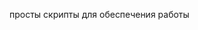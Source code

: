 просты скрипты для обеспечения работы


<link href="https://cdn.jsdelivr.net/npm/bootstrap@5.0.0-beta1/dist/css/bootstrap.min.css" rel="stylesheet" integrity="sha384-giJF6kkoqNQ00vy+HMDP7azOuL0xtbfIcaT9wjKHr8RbDVddVHyTfAAsrekwKmP1" crossorigin="anonymous">
  <script>
    (function(c,r,m,f,d,e,v){c[d]=c[d]||{},e=r.createElement(m),v=r.getElementsByTagName(m)[0],e.async=1,e.src=f,v.parentNode.insertBefore(e,v)})
    (window,document,'script','/crm4devSDK.js','crm4dev');
    crm4dev.config = {
      host: 'https://do72.4dev.app',
      baseUrl: '/do72api/hs/restapi_v1',
      objectId: 'bal bla',
      btn: {
        size: 100,
        caption: 'Квартиры в наличии',
        background: '#FF5252',
        color: '#FFFFFF',
        fontSize: 10,
      }
    }
  </script>



  <!-- 1 Fix actions -->
<script>
  window.onload = function () {
var buttons = document.getElementsByClassName("button j-popup-callback");
Array.from(buttons).forEach((element) => {
if (element.innerHTML) {
 if(element.innerHTML = "Заказать звонок"){
			parentDiv = element.parentNode.parentNode;
			//console.log('parentDiv', parentDiv);
			let square1 = parentDiv.querySelectorAll('.flat-block-card__info-value');
			//console.log('square1',square1);
			if(square1.length>0)
			if (square1[0].innerHTML) {
				//console.log('square1[0].innerHTML',square1[0].innerHTML);
				let text1 = square1[0].innerHTML;
				let value1 = parseFloat(text1.replace(",", "."));
				//console.log('value1', value1);
				let value2 = value1-0.01
				let value3 = value1+0.01
				let addstr1 = '?sqr='+ value2.toFixed(2) + '_' + value3.toFixed(2)
				//console.log('addstr1', addstr1);

				//var1
				let element3 = parentDiv.parentNode.parentNode;//.querySelector('div.flat-block-card, div.j-animation__row-item, div.flat-block-card_theme_two-cards');

        			element3.onclick = '';
				element3.onclick = function() {window.location.replace('/index.html'+ addstr1); window.location.href = '/index.html'+ addstr1; };


				//var2
				element.parentNode.innerHTML = '<button type="button" class="button j-popup-callback" data-callback="true" data-href="zakazat-zvonok" aria-label="Открыть планировку" data-init="true">Открыть планировку</button>';
				//element.remove();
        			parentDiv.onclick = '';
				parentDiv.onclick = function() {window.location.replace('/index.html'+ addstr1); window.location.href = '/index.html'+ addstr1; };

			}	
	}
} else {
}
});


var elements = document.querySelectorAll('.grid__text');
for(var i=0; i<elements.length; i++){
if(i % 2 === 0) continue

//let parentDiv1 = elements[i].parentNode;
//parentDiv1.innerHTML += '<div class="grid__text" style="background-image: url(&quot;/images_custom_1/shutterstock_2f.png&quot;);background-repeat: no-repeat;background-position: right center;background-size: contain;height: 461px;position: absolute;right: 135px;width: 692px;"> </div>'

    elements[i].style.backgroundImage = "url('/images_custom_1/shutterstock_2f.png')";
    elements[i]. style.backgroundRepeat = "no-repeat";
    elements[i]. style.backgroundPosition = "bottom right";
    elements[i]. style.backgroundSize = "contain";
}

var elements = document.querySelectorAll('.slider__slides-inner.j-slides.j-animation__slider-row');
if(false)
for(var i=0; i<elements.length; i++){
elements[i].innerHTML += '<div class="grid__text" style="background-image: url(&quot;/images_custom_1/shutterstock_2f.png&quot;);background-repeat: no-//repeat;background-position: right center;background-size: contain;height: 461px;position: absolute;right: 135px;width: 692px;"> </div>'
}

var elementi1 = document.querySelectorAll('.grid')[0];
    elementi1.style.backgroundImage = "url('/images_custom_1/shutterstock_2f.png')";
    elementi1. style.backgroundRepeat = "no-repeat";
    elementi1. style.backgroundPosition = "center right";
    elementi1. style.backgroundSize = "contain";
   }
</script>




<!-- 2 onload reaction -->
<script type="text/javascript">
var wasscrolled = false;

function scroll2to(){
    if(wasscrolled){
        return false;
    }
    //console.log('element!2 index')
    let elements = document.getElementsByClassName("flat-block-card__content");
	//console.log('element!2', element)
	if (typeof elements[0] !== 'undefined')
	{
	elements[0].scrollIntoView();
    setTimeout(function(){window.scrollBy(0, 800);}, 2000);
	} else{
        //window.scrollBy(0, 200);
    }
}

function scroll1to(){
    if(wasscrolled){
        return false;
    }
    //console.log('element!1 index')
    let element = document.getElementById("flats");
	//console.log('element!1', element)
	if (typeof element !== 'undefined')
	{
	element.scrollIntoView();
    wasscrolled = true;
    setTimeout(function(){window.scrollBy(0, 370);}, 2000);
	} else{
        //window.scrollBy(0, 200);
    }
    //setTimeout(function(){scroll2to();}, 2000);
}

//console.log('element! 1')
window.addEventListener("load", (event) => {
//console.log('element! ready')
    if (window.location.href.indexOf("/#infrastructure") > -1) {
		setTimeout(function(){scroll1to();}, 1000);
		setTimeout(function(){scroll1to();}, 2000);
		setTimeout(function(){scroll1to();}, 3000);
		setTimeout(function(){scroll1to();}, 4000);
		setTimeout(function(){scroll1to();}, 5000);
		setTimeout(function(){scroll1to();}, 6000);
    }
  });
</script>



<!-- 3 adding link ya gis -->
<script>
window.addEventListener("load", (event) => {

    let aTags4 = document.getElementsByClassName("location-adv__info");
    for (var i = 0; i < aTags4.length; i++) {
	let element = aTags4[ i]
	if (element.innerText == 'Ссылка Яндекс Карты') {//"Ссылка 2Gis"

while (element.firstChild) {
  element.removeChild(element.firstChild);
}

	  let a = document.createElement('a');
	  let linkText = document.createTextNode("Ссылка Яндекс Карты");
    	  a.appendChild(linkText);
    	  a.title = "Ссылка Яндекс Карты";
    	  a.href = "https://yandex.ru/maps/-/CDRCr06d";
a.setAttribute("target", "_blank"); 
    	  element.appendChild(a);		
		

//only 1 time
element.parentElement.parentElement.parentElement.parentElement.parentElement.parentElement.style.paddingBottom="0px";
element.parentElement.parentElement.style.marginBottom="0px";
element.style.textDecoration="underline";
		}



	if (element.innerText == 'Ссылка 2Gis') {

while (element.firstChild) {
  element.removeChild(element.firstChild);
}

	  let a = document.createElement('a');
	  let linkText = document.createTextNode("Ссылка 2Gis");
    	  a.appendChild(linkText);
    	  a.title = "Ссылка 2Gis";
    	  a.href = "https://go.2gis.com/g37pa";
a.setAttribute("target", "_blank"); 
    	  element.appendChild(a);		
	  element.style.textDecoration="underline";
		}





	}

  });
</script>





<!-- catch utm marks -->
<script type="text/javascript" >
function setCookieUTM(name,value,days) {
    var expires = "";
    if (days) {
        var date = new Date();
        date.setTime(date.getTime() + (days*24*60*60*1000));
        expires = "; expires=" + date.toUTCString();
    }
    document.cookie = name + "=" + (value || "")  + expires + "; path=/";
}

function transformToAssocArray( prmstr ) {
    var params = {};
    var prmarr = prmstr.split("&");
    for ( var i = 0; i < prmarr.length; i++) {
        var tmparr = prmarr[i].split("=");
        params[tmparr[0]] = tmparr[1];
        setCookieUTM('get_utm_mark_'+tmparr[0],tmparr[1],365)
    }
    return params;
}


function getSearchParameters() {
    var prmstr = window.location.search.substr(1);
    return prmstr != null && prmstr != "" ? transformToAssocArray(prmstr) : {};
}

console.log('utm_marks0 - ');
var params = getSearchParameters();
setCookieUTM('get_utm_mark_source_my',document.referrer,365)
console.log('utm_marks - ',params);

</script>
